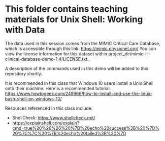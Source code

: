 # This folder contains teaching materials for Unix Shell: Working with Data

The data used in this session comes from the MIMIC Critical Care Database, which is accessible through this link: https://mimic.physionet.org/ You can view the license information for this dataset within project_dir/mimic-iii-clinical-database-demo-1.4/LICENSE.txt.

A description of the commands used in this demo will be added to this repository shortly.

It is recommended in this class that Windows 10 users install a Unix Shell onto their machine. Here is a recommended tutorial: https://www.howtogeek.com/249966/how-to-install-and-use-the-linux-bash-shell-on-windows-10/ 

Resources referenced in this class include: 
* ShellCheck: https://www.shellcheck.net/
* https://explainshell.com/explain?cmd=true%20%26%26%20%7B%20echo%20success%3B%20%7D%20%7C%7C%20%7B%20echo%20failed%3B%20%7D 
